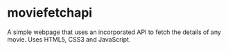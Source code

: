 # moviefetchapi
A simple webpage that uses an incorporated API to fetch the details of any movie. Uses HTML5, CSS3 and JavaScript.
